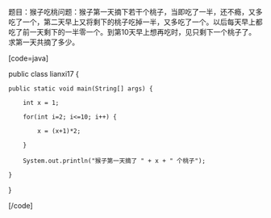 题目：猴子吃桃问题：猴子第一天摘下若干个桃子，当即吃了一半，还不瘾，又多吃了一个，第二天早上又将剩下的桃子吃掉一半，又多吃了一个。以后每天早上都吃了前一天剩下的一半零一个。到第10天早上想再吃时，见只剩下一个桃子了。求第一天共摘了多少。
[code=java]   
public class lianxi17 {
	public static void main(String[] args) {
		int x = 1;
		for(int i=2; i<=10; i++) {
			x = (x+1)*2;
		}
		System.out.println("猴子第一天摘了 " + x + " 个桃子");
	}
}
[/code]